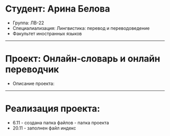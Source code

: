 # Студент: Арина Белова
- Группа: ЛВ-22
- Специалиализация: Лингвистика: перевод и переводоведение
- Факультет иностранных языков
---
# Проект: Онлайн-словарь и онлайн переводчик
- Описание проекта: 
---
# Реализация проекта:
- 6.11 - создана папка файлов - папка проекта
- 20.11 - заполнен файл индекс